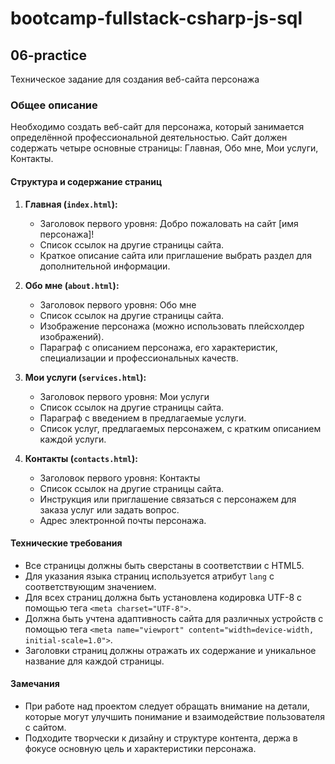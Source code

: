 # bootcamp-fullstack-csharp-js-sql

## 06-practice
 Техническое задание для создания веб-сайта персонажа

### Общее описание
Необходимо создать веб-сайт для персонажа, который занимается определённой профессиональной деятельностью. Сайт должен содержать четыре основные страницы: Главная, Обо мне, Мои услуги, Контакты.

#### Структура и содержание страниц

1. **Главная (`index.html`):**
   - Заголовок первого уровня: Добро пожаловать на сайт [имя персонажа]!
   - Список ссылок на другие страницы сайта.
   - Краткое описание сайта или приглашение выбрать раздел для дополнительной информации.

2. **Обо мне (`about.html`):**
   - Заголовок первого уровня: Обо мне
   - Список ссылок на другие страницы сайта.
   - Изображение персонажа (можно использовать плейсхолдер изображений).
   - Параграф с описанием персонажа, его характеристик, специализации и профессиональных качеств.

3. **Мои услуги (`services.html`):**
   - Заголовок первого уровня: Мои услуги
   - Список ссылок на другие страницы сайта.
   - Параграф с введением в предлагаемые услуги.
   - Список услуг, предлагаемых персонажем, с кратким описанием каждой услуги.

4. **Контакты (`contacts.html`):**
   - Заголовок первого уровня: Контакты
   - Список ссылок на другие страницы сайта.
   - Инструкция или приглашение связаться с персонажем для заказа услуг или задать вопрос.
   - Адрес электронной почты персонажа.

#### Технические требования

- Все страницы должны быть сверстаны в соответствии с HTML5.
- Для указания языка страниц используется атрибут `lang` с соответствующим значением.
- Для всех страниц должна быть установлена кодировка UTF-8 с помощью тега `<meta charset="UTF-8">`.
- Должна быть учтена адаптивность сайта для различных устройств с помощью тега `<meta name="viewport" content="width=device-width, initial-scale=1.0">`.
- Заголовки страниц должны отражать их содержание и уникальное название для каждой страницы.

#### Замечания
- При работе над проектом следует обращать внимание на детали, которые могут улучшить понимание и взаимодействие пользователя с сайтом.
- Подходите творчески к дизайну и структуре контента, держа в фокусе основную цель и характеристики персонажа.
  